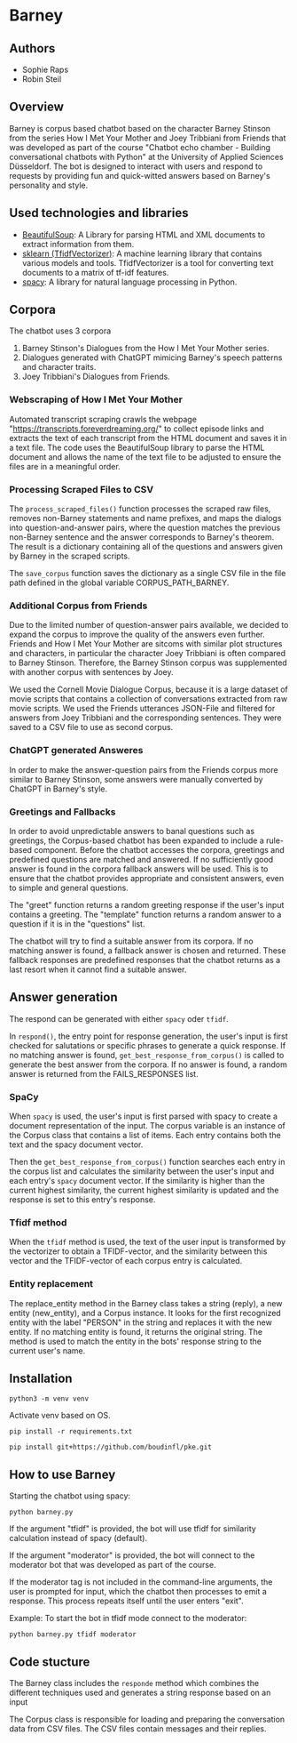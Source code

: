 # Barney

## Authors

- Sophie Raps
- Robin Steil

## Overview

Barney is corpus based chatbot based on the character Barney Stinson from the series How I Met Your Mother and Joey Tribbiani from Friends that was developed as part of the course "Chatbot echo chamber - Building conversational chatbots with Python" at the University of Applied Sciences Düsseldorf. The bot is designed to interact with users and respond to requests by providing fun and quick-witted answers based on Barney's personality and style.

## Used technologies and libraries

- [BeautifulSoup](https://www.crummy.com/software/BeautifulSoup/bs4/doc/): A Library for parsing HTML and XML documents to extract information from them.
- [sklearn (TfidfVectorizer)](https://scikit-learn.org/stable/): A machine learning library that contains various models and tools. TfidfVectorizer is a tool for converting text documents to a matrix of tf-idf features.
- [spacy](https://spacy.io/): A library for natural language processing in Python.

## Corpora

The chatbot uses 3 corpora

1. Barney Stinson's Dialogues from the How I Met Your Mother series.
2. Dialogues generated with ChatGPT mimicing Barney's speech patterns and character traits.
3. Joey Tribbiani's Dialogues from Friends.

### Webscraping of How I Met Your Mother

Automated transcript scraping crawls the webpage "https://transcripts.foreverdreaming.org/" to collect episode links and extracts the text of each transcript from the HTML document and saves it in a text file. The code uses the BeautifulSoup library to parse the HTML document and allows the name of the text file to be adjusted to ensure the files are in a meaningful order.

### Processing Scraped Files to CSV

The `process_scraped_files()` function processes the scraped raw files, removes non-Barney statements and name prefixes, and maps the dialogs into question-and-answer pairs, where the question matches the previous non-Barney sentence and the answer corresponds to Barney's theorem. The result is a dictionary containing all of the questions and answers given by Barney in the scraped scripts.

The `save_corpus` function saves the dictionary as a single CSV file in the file path defined in the global variable CORPUS_PATH_BARNEY.

### Additional Corpus from Friends

Due to the limited number of question-answer pairs available, we decided to expand the corpus to improve the quality of the answers even further.
Friends and How I Met Your Mother are sitcoms with similar plot structures and characters, in particular the character Joey Tribbiani is often compared to Barney Stinson. Therefore, the Barney Stinson corpus was supplemented with another corpus with sentences by Joey.

We used the Cornell Movie Dialogue Corpus, because it is a large dataset of movie scripts that contains a collection of conversations extracted from raw movie scripts. We used the Friends utterances JSON-File and filtered for answers from Joey Tribbiani and the corresponding sentences. They were saved to a CSV file to use as second corpus.

### ChatGPT generated Answeres

In order to make the answer-question pairs from the Friends corpus more similar to Barney Stinson, some answers were manually converted by ChatGPT in Barney's style. 

### Greetings and Fallbacks

In order to avoid unpredictable answers to banal questions such as greetings, the Corpus-based chatbot has been expanded to include a rule-based component. Before the chatbot accesses the corpora, greetings and predefined questions are matched and answered. If no sufficiently good answer is found in the corpora fallback answers will be used. This is to ensure that the chatbot provides appropriate and consistent answers, even to simple and general questions.

The "greet" function returns a random greeting response if the user's input contains a greeting.
The "template" function returns a random answer to a question if it is in the "questions" list.

The chatbot will try to find a suitable answer from its corpora. If no matching answer is found, a fallback answer is chosen and returned. These fallback responses are predefined responses that the chatbot returns as a last resort when it cannot find a suitable answer.

## Answer generation

The respond can be generated with either `spacy` oder `tfidf`.

In `respond()`, the entry point for response generation, the user's input is first checked for salutations or specific phrases to generate a quick response. If no matching answer is found, `get_best_response_from_corpus()` is called to generate the best answer from the corpora. If no answer is found, a random answer is returned from the FAILS_RESPONSES list.

### SpaCy

When `spacy` is used, the user's input is first parsed with spacy to create a document representation of the input. The corpus variable is an instance of the Corpus class that contains a list of items. Each entry contains both the text and the spacy document vector.

Then the `get_best_response_from_corpus()` function searches each entry in the corpus list and calculates the similarity between the user's input and each entry's `spacy` document vector. If the similarity is higher than the current highest similarity, the current highest similarity is updated and the response is set to this entry's response.

### Tfidf method

When the `tfidf` method is used, the text of the user input is transformed by the vectorizer to obtain a TFIDF-vector, and the similarity between this vector and the TFIDF-vector of each corpus entry is calculated.

### Entity replacement

The replace_entity method in the Barney class takes a string (reply), a new entity (new_entity), and a Corpus instance. It looks for the first recognized entity with the label "PERSON" in the string and replaces it with the new entity. If no matching entity is found, it returns the original string. The method is used to match the entity in the bots' response string to the current user's name.

## Installation

```python3 -m venv venv```

Activate venv based on OS.

```pip install -r requirements.txt```

```pip install git+https://github.com/boudinfl/pke.git```


## How to use Barney

Starting the chatbot using spacy:

```
python barney.py 
```

If the argument "tfidf" is provided, the bot will use tfidf for similarity calculation instead of spacy (default).

If the argument "moderator" is provided, the bot will connect to the moderator bot that was developed as part of the course.

If the moderator tag is not included in the command-line arguments, the user is prompted for input, which the chatbot then processes to emit a response. This process repeats itself until the user enters "exit".

Example: To start the bot in tfidf mode connect to the moderator:

```
python barney.py tfidf moderator
```

## Code stucture

The Barney class includes the `responde` method which combines the different techniques used and generates a string response based on an input

The Corpus class is responsible for loading and preparing the conversation data from  CSV files. The CSV files contain messages and their replies.
